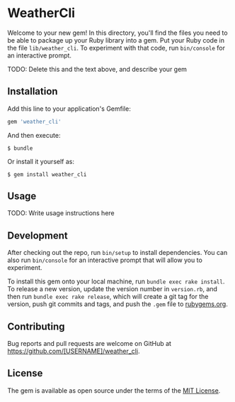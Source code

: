 # WeatherCli

Welcome to your new gem! In this directory, you'll find the files you need to be able to package up your Ruby library into a gem. Put your Ruby code in the file `lib/weather_cli`. To experiment with that code, run `bin/console` for an interactive prompt.

TODO: Delete this and the text above, and describe your gem

## Installation

Add this line to your application's Gemfile:

```ruby
gem 'weather_cli'
```

And then execute:

    $ bundle

Or install it yourself as:

    $ gem install weather_cli

## Usage

TODO: Write usage instructions here

## Development

After checking out the repo, run `bin/setup` to install dependencies. You can also run `bin/console` for an interactive prompt that will allow you to experiment.

To install this gem onto your local machine, run `bundle exec rake install`. To release a new version, update the version number in `version.rb`, and then run `bundle exec rake release`, which will create a git tag for the version, push git commits and tags, and push the `.gem` file to [rubygems.org](https://rubygems.org).

## Contributing

Bug reports and pull requests are welcome on GitHub at https://github.com/[USERNAME]/weather_cli.


## License

The gem is available as open source under the terms of the [MIT License](http://opensource.org/licenses/MIT).

